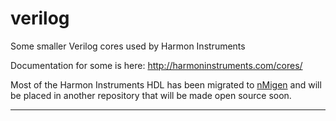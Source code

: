 verilog
=======

Some smaller Verilog cores used by Harmon Instruments

Documentation for some is here:
http://harmoninstruments.com/cores/

Most of the Harmon Instruments HDL has been migrated to
[nMigen](https://github.com/nmigen/nmigen) and will be placed in
another repository that will be made open source soon.

---------------------------------------------

